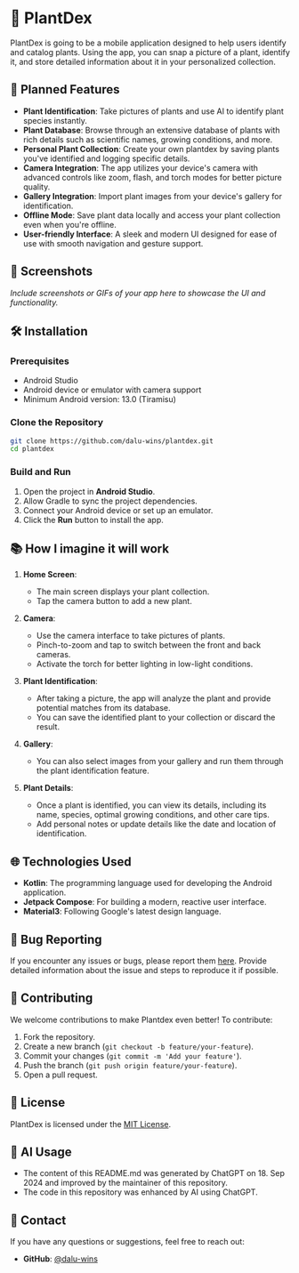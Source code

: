 # 🌿 PlantDex

PlantDex is going to be a mobile application designed to help users identify and catalog plants. Using the app, you can snap a picture of a plant, identify it, and store detailed information about it in your personalized collection.

## 🚀 Planned Features

- **Plant Identification**: Take pictures of plants and use AI to identify plant species instantly.
- **Plant Database**: Browse through an extensive database of plants with rich details such as scientific names, growing conditions, and more.
- **Personal Plant Collection**: Create your own plantdex by saving plants you've identified and logging specific details.
- **Camera Integration**: The app utilizes your device's camera with advanced controls like zoom, flash, and torch modes for better picture quality.
- **Gallery Integration**: Import plant images from your device's gallery for identification.
- **Offline Mode**: Save plant data locally and access your plant collection even when you're offline.
- **User-friendly Interface**: A sleek and modern UI designed for ease of use with smooth navigation and gesture support.

## 📱 Screenshots

*Include screenshots or GIFs of your app here to showcase the UI and functionality.*

## 🛠️ Installation

### Prerequisites

- Android Studio
- Android device or emulator with camera support
- Minimum Android version: 13.0 (Tiramisu)

### Clone the Repository

```bash
git clone https://github.com/dalu-wins/plantdex.git
cd plantdex
```

### Build and Run

1. Open the project in **Android Studio**.
2. Allow Gradle to sync the project dependencies.
3. Connect your Android device or set up an emulator.
4. Click the **Run** button to install the app.

## 📚 How I imagine it will work

1. **Home Screen**: 
   - The main screen displays your plant collection. 
   - Tap the camera button to add a new plant.

2. **Camera**: 
   - Use the camera interface to take pictures of plants. 
   - Pinch-to-zoom and tap to switch between the front and back cameras.
   - Activate the torch for better lighting in low-light conditions.

3. **Plant Identification**: 
   - After taking a picture, the app will analyze the plant and provide potential matches from its database.
   - You can save the identified plant to your collection or discard the result.

4. **Gallery**: 
   - You can also select images from your gallery and run them through the plant identification feature.

5. **Plant Details**:
   - Once a plant is identified, you can view its details, including its name, species, optimal growing conditions, and other care tips.
   - Add personal notes or update details like the date and location of identification.

## 🌐 Technologies Used

- **Kotlin**: The programming language used for developing the Android application.
- **Jetpack Compose**: For building a modern, reactive user interface.
- **Material3**: Following Google's latest design language.

## 🐞 Bug Reporting

If you encounter any issues or bugs, please report them [here](https://github.com/dalu-wins/plantdex/issues). Provide detailed information about the issue and steps to reproduce it if possible.

## 👏 Contributing

We welcome contributions to make Plantdex even better! To contribute:

1. Fork the repository.
2. Create a new branch (`git checkout -b feature/your-feature`).
3. Commit your changes (`git commit -m 'Add your feature'`).
4. Push the branch (`git push origin feature/your-feature`).
5. Open a pull request.

## 🔐 License

PlantDex is licensed under the [MIT License](LICENSE).

## 🤖 AI Usage

- The content of this README.md was generated by ChatGPT on 18. Sep 2024 and improved by the maintainer of this repository.
- The code in this repository was enhanced by AI using ChatGPT.

## 📧 Contact

If you have any questions or suggestions, feel free to reach out:

- **GitHub**: [@dalu-wins](https://github.com/dalu-wins)
